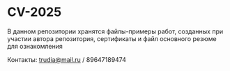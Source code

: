 # CV-2025
В данном репозитории хранятся файлы-примеры работ, созданных при участии автора репозитория, сертификаты и файл основного резюме для ознакомления

Контакты: trudia@mail.ru / 89647189474
